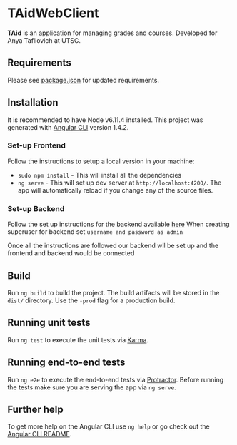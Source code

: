 # TAidWebClient

**TAid** is an application for managing grades and courses.
Developed for Anya Tafliovich at UTSC.


## Requirements

Please see [package.json](package.json) for updated requirements.

## Installation

It is recommended to have Node v6.11.4 installed. This project was generated with [Angular CLI](https://github.com/angular/angular-cli) version 1.4.2.

### Set-up Frontend
Follow the instructions to setup a local version in your machine:
* `sudo npm install` - This will install all the dependencies
* `ng serve` - This will set up dev server at `http://localhost:4200/`. The app will automatically reload if you change any of the source files.


### Set-up Backend
Follow the set up instructions for the backend available [here](https://github.com/UTAid/TAidBackend)
When creating superuser for backend set `username and password as admin`

Once all the instructions are followed our backend wil be set up and the
frontend and backend would be connected


## Build

Run `ng build` to build the project. The build artifacts will be stored in the `dist/` directory. Use the `-prod` flag for a production build.

## Running unit tests

Run `ng test` to execute the unit tests via [Karma](https://karma-runner.github.io).

## Running end-to-end tests

Run `ng e2e` to execute the end-to-end tests via [Protractor](http://www.protractortest.org/).
Before running the tests make sure you are serving the app via `ng serve`.

## Further help

To get more help on the Angular CLI use `ng help` or go check out the [Angular CLI README](https://github.com/angular/angular-cli/blob/master/README.md).
